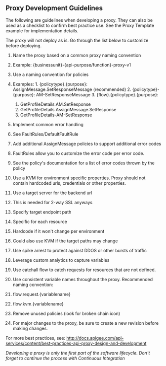 
## Proxy Development Guidelines

The following are guidelines when developing a proxy.  They can also be used as a checklist to confirm best practice use.  See the Proxy Template example for implementation details.

The proxy will not deploy as is.  Go through the list below to customize before deploying.


1. Name the proxy based on a common proxy naming convention
  1. Example: {businessunit}-{api-purpose/function}-proxy-v1

2. Use a naming convention for policies
  1. Examples:
    1. {policytype}.{purpose}: AssignMessage.SetResponseMessage (recommended)
    2. {policytype}-{purpose}: AM-SetResponseMessage
    3. {flow}.{policytype}.{purpose}: 
      1. GetProfileDetails.AM.SetResponse
      2. GetProfileDetails.AssignMessage.SetResponse
      3. GetProfileDetails-AM-SetResponse

3. Implement common error handling
  1. See FaultRules/DefaultFaultRule
  2. Add additional AssignMessage policies to support additional error codes
  3. FaultRules allow you to customize the error code per error code.
  4. See the policy's documentation for a list of error codes thrown by the policy

4. Use a KVM for environment specific properties.  Proxy should not contain hardcoded urls, credentials or other properties.

5. Use a target server for the backend url
  1. This is needed for 2-way SSL anyways

6. Specify target endpoint path
  1. Specific for each resource
  2. Hardcode if it won't change per environment
  3. Could also use KVM if the target paths may change

7. Use spike arrest to protect against DDOS or other bursts of traffic

8. Leverage custom analytics to capture variables

9. Use catchall flow to catch requests for resources that are not defined.

10. Use consistent variable names throughout the proxy.  Recommended naming convention:
  1. flow.request.{variablename}
  2. flow.kvm.{variablename}

11. Remove unused policies (look for broken chain icon)

12. For major changes to the proxy, be sure to create a new revision before making changes.  


For more best practices, see: <http://docs.apigee.com/api-services/content/best-practices-api-proxy-design-and-development>

*Developing a proxy is only the first part of the software lifecycle.  Don't forget to continue the process with Continuous Integration*



